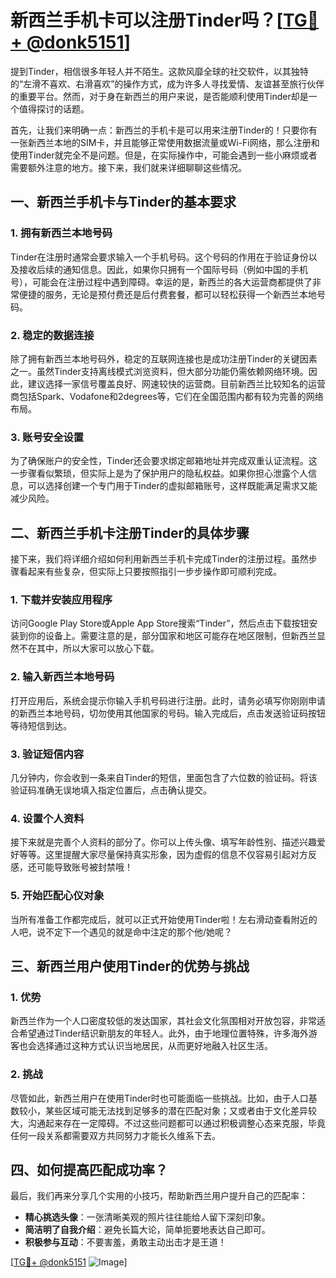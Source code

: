 # 新西兰手机卡可以注册Tinder吗？[[TG💪+ @donk5151](https://t.me/s/donk5151)]

提到Tinder，相信很多年轻人并不陌生。这款风靡全球的社交软件，以其独特的“左滑不喜欢、右滑喜欢”的操作方式，成为许多人寻找爱情、友谊甚至旅行伙伴的重要平台。然而，对于身在新西兰的用户来说，是否能顺利使用Tinder却是一个值得探讨的话题。

首先，让我们来明确一点：新西兰的手机卡是可以用来注册Tinder的！只要你有一张新西兰本地的SIM卡，并且能够正常使用数据流量或Wi-Fi网络，那么注册和使用Tinder就完全不是问题。但是，在实际操作中，可能会遇到一些小麻烦或者需要额外注意的地方。接下来，我们就来详细聊聊这些情况。

## 一、新西兰手机卡与Tinder的基本要求

### 1. 拥有新西兰本地号码

Tinder在注册时通常会要求输入一个手机号码。这个号码的作用在于验证身份以及接收后续的通知信息。因此，如果你只拥有一个国际号码（例如中国的手机号），可能会在注册过程中遇到障碍。幸运的是，新西兰的各大运营商都提供了非常便捷的服务，无论是预付费还是后付费套餐，都可以轻松获得一个新西兰本地号码。

### 2. 稳定的数据连接

除了拥有新西兰本地号码外，稳定的互联网连接也是成功注册Tinder的关键因素之一。虽然Tinder支持离线模式浏览资料，但大部分功能仍需依赖网络环境。因此，建议选择一家信号覆盖良好、网速较快的运营商。目前新西兰比较知名的运营商包括Spark、Vodafone和2degrees等，它们在全国范围内都有较为完善的网络布局。

### 3. 账号安全设置

为了确保账户的安全性，Tinder还会要求绑定邮箱地址并完成双重认证流程。这一步骤看似繁琐，但实际上是为了保护用户的隐私权益。如果你担心泄露个人信息，可以选择创建一个专门用于Tinder的虚拟邮箱账号，这样既能满足需求又能减少风险。

## 二、新西兰手机卡注册Tinder的具体步骤

接下来，我们将详细介绍如何利用新西兰手机卡完成Tinder的注册过程。虽然步骤看起来有些复杂，但实际上只要按照指引一步步操作即可顺利完成。

### 1. 下载并安装应用程序

访问Google Play Store或Apple App Store搜索“Tinder”，然后点击下载按钮安装到你的设备上。需要注意的是，部分国家和地区可能存在地区限制，但新西兰显然不在其中，所以大家可以放心下载。

### 2. 输入新西兰本地号码

打开应用后，系统会提示你输入手机号码进行注册。此时，请务必填写你刚刚申请的新西兰本地号码，切勿使用其他国家的号码。输入完成后，点击发送验证码按钮等待短信到达。

### 3. 验证短信内容

几分钟内，你会收到一条来自Tinder的短信，里面包含了六位数的验证码。将该验证码准确无误地填入指定位置后，点击确认提交。

### 4. 设置个人资料

接下来就是完善个人资料的部分了。你可以上传头像、填写年龄性别、描述兴趣爱好等等。这里提醒大家尽量保持真实形象，因为虚假的信息不仅容易引起对方反感，还可能导致账号被封禁哦！

### 5. 开始匹配心仪对象

当所有准备工作都完成后，就可以正式开始使用Tinder啦！左右滑动查看附近的人吧，说不定下一个遇见的就是命中注定的那个他/她呢？

## 三、新西兰用户使用Tinder的优势与挑战

### 1. 优势

新西兰作为一个人口密度较低的发达国家，其社会文化氛围相对开放包容，非常适合希望通过Tinder结识新朋友的年轻人。此外，由于地理位置特殊，许多海外游客也会选择通过这种方式认识当地居民，从而更好地融入社区生活。

### 2. 挑战

尽管如此，新西兰用户在使用Tinder时也可能面临一些挑战。比如，由于人口基数较小，某些区域可能无法找到足够多的潜在匹配对象；又或者由于文化差异较大，沟通起来存在一定障碍。不过这些问题都可以通过积极调整心态来克服，毕竟任何一段关系都需要双方共同努力才能长久维系下去。

## 四、如何提高匹配成功率？

最后，我们再来分享几个实用的小技巧，帮助新西兰用户提升自己的匹配率：

- **精心挑选头像**：一张清晰美观的照片往往能给人留下深刻印象。
- **简洁明了自我介绍**：避免长篇大论，简单扼要地表达自己即可。
- **积极参与互动**：不要害羞，勇敢主动出击才是王道！

[[TG💪+ @donk5151](https://t.me/s/donk5151) ![Image](https://i.postimg.cc/rwNCRYN7/Snipaste-2025-04-30-17-27-05.png)]